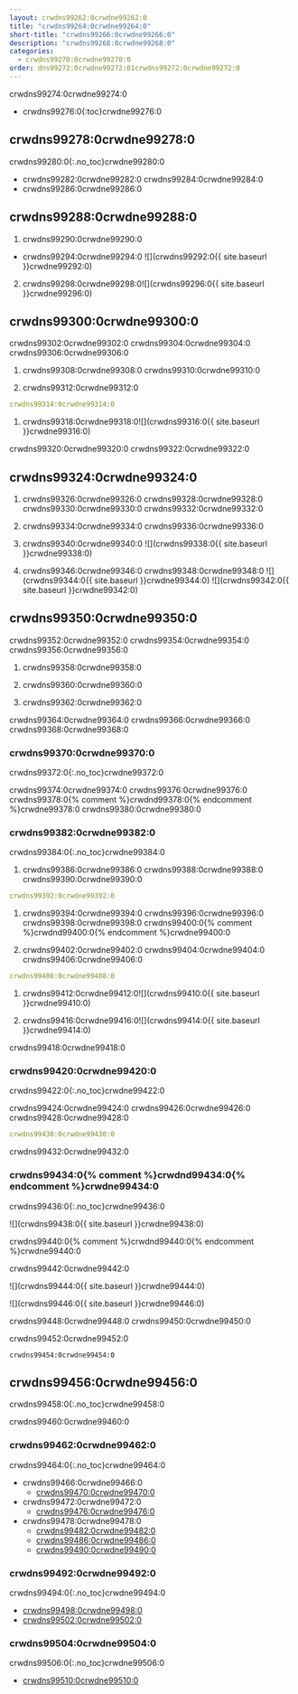 ```yaml
---
layout: crwdns99262:0crwdne99262:0
title: "crwdns99264:0crwdne99264:0"
short-title: "crwdns99266:0crwdne99266:0"
description: "crwdns99268:0crwdne99268:0"
categories:
  - crwdns99270:0crwdne99270:0
order: dns99272:0crwdne99272:01crwdns99272:0crwdne99272:0
---
```

crwdns99274:0crwdne99274:0

* crwdns99276:0{:toc}crwdne99276:0

## crwdns99278:0crwdne99278:0

crwdns99280:0{:.no_toc}crwdne99280:0

* crwdns99282:0crwdne99282:0 crwdns99284:0crwdne99284:0
* crwdns99286:0crwdne99286:0

## crwdns99288:0crwdne99288:0

1. crwdns99290:0crwdne99290:0
  
  * crwdns99294:0crwdne99294:0 ![](crwdns99292:0{{ site.baseurl }}crwdne99292:0)

2. crwdns99298:0crwdne99298:0![](crwdns99296:0{{ site.baseurl }}crwdne99296:0)

## crwdns99300:0crwdne99300:0

crwdns99302:0crwdne99302:0 crwdns99304:0crwdne99304:0 crwdns99306:0crwdne99306:0

1. crwdns99308:0crwdne99308:0 crwdns99310:0crwdne99310:0

2. crwdns99312:0crwdne99312:0

```yml
crwdns99314:0crwdne99314:0
```

1. crwdns99318:0crwdne99318:0![](crwdns99316:0{{ site.baseurl }}crwdne99316:0)

crwdns99320:0crwdne99320:0 crwdns99322:0crwdne99322:0

## crwdns99324:0crwdne99324:0

1. crwdns99326:0crwdne99326:0 crwdns99328:0crwdne99328:0 crwdns99330:0crwdne99330:0 crwdns99332:0crwdne99332:0

2. crwdns99334:0crwdne99334:0 crwdns99336:0crwdne99336:0

3. crwdns99340:0crwdne99340:0 ![](crwdns99338:0{{ site.baseurl }}crwdne99338:0)

4. crwdns99346:0crwdne99346:0 crwdns99348:0crwdne99348:0 ![](crwdns99344:0{{ site.baseurl }}crwdne99344:0) ![](crwdns99342:0{{ site.baseurl }}crwdne99342:0)

## crwdns99350:0crwdne99350:0

crwdns99352:0crwdne99352:0 crwdns99354:0crwdne99354:0 crwdns99356:0crwdne99356:0

1. crwdns99358:0crwdne99358:0

2. crwdns99360:0crwdne99360:0

3. crwdns99362:0crwdne99362:0

crwdns99364:0crwdne99364:0 crwdns99366:0crwdne99366:0 crwdns99368:0crwdne99368:0

### crwdns99370:0crwdne99370:0

crwdns99372:0{:.no_toc}crwdne99372:0

crwdns99374:0crwdne99374:0 crwdns99376:0crwdne99376:0 crwdns99378:0{% comment %}crwdnd99378:0{% endcomment %}crwdne99378:0 crwdns99380:0crwdne99380:0

### crwdns99382:0crwdne99382:0

crwdns99384:0{:.no_toc}crwdne99384:0

1. crwdns99386:0crwdne99386:0 crwdns99388:0crwdne99388:0 crwdns99390:0crwdne99390:0

```yml
crwdns99392:0crwdne99392:0      
```

1. crwdns99394:0crwdne99394:0 crwdns99396:0crwdne99396:0 crwdns99398:0crwdne99398:0 crwdns99400:0{% comment %}crwdnd99400:0{% endcomment %}crwdne99400:0

2. crwdns99402:0crwdne99402:0 crwdns99404:0crwdne99404:0 crwdns99406:0crwdne99406:0

```yml
crwdns99408:0crwdne99408:0
```

1. crwdns99412:0crwdne99412:0![](crwdns99410:0{{ site.baseurl }}crwdne99410:0)

2. crwdns99416:0crwdne99416:0![](crwdns99414:0{{ site.baseurl }}crwdne99414:0)

crwdns99418:0crwdne99418:0

### crwdns99420:0crwdne99420:0

crwdns99422:0{:.no_toc}crwdne99422:0

crwdns99424:0crwdne99424:0 crwdns99426:0crwdne99426:0 crwdns99428:0crwdne99428:0

```yml
crwdns99430:0crwdne99430:0
```

crwdns99432:0crwdne99432:0

### crwdns99434:0{% comment %}crwdnd99434:0{% endcomment %}crwdne99434:0

crwdns99436:0{:.no_toc}crwdne99436:0

![](crwdns99438:0{{ site.baseurl }}crwdne99438:0)

crwdns99440:0{% comment %}crwdnd99440:0{% endcomment %}crwdne99440:0

crwdns99442:0crwdne99442:0

![](crwdns99444:0{{ site.baseurl }}crwdne99444:0)

![](crwdns99446:0{{ site.baseurl }}crwdne99446:0)

crwdns99448:0crwdne99448:0 crwdns99450:0crwdne99450:0

crwdns99452:0crwdne99452:0

    crwdns99454:0crwdne99454:0
    

## crwdns99456:0crwdne99456:0

crwdns99458:0{:.no_toc}crwdne99458:0

crwdns99460:0crwdne99460:0

### crwdns99462:0crwdne99462:0

crwdns99464:0{:.no_toc}crwdne99464:0

* crwdns99466:0crwdne99466:0 
  * [crwdns99470:0crwdne99470:0](crwdns99468:0crwdne99468:0)
* crwdns99472:0crwdne99472:0  
  * [crwdns99476:0crwdne99476:0](crwdns99474:0crwdne99474:0)
* crwdns99478:0crwdne99478:0 
  * [crwdns99482:0crwdne99482:0](crwdns99480:0crwdne99480:0)
  * [crwdns99486:0crwdne99486:0](crwdns99484:0crwdne99484:0)
  * [crwdns99490:0crwdne99490:0](crwdns99488:0crwdne99488:0)

### crwdns99492:0crwdne99492:0

crwdns99494:0{:.no_toc}crwdne99494:0

* [crwdns99498:0crwdne99498:0](crwdns99496:0crwdne99496:0)
* [crwdns99502:0crwdne99502:0](crwdns99500:0crwdne99500:0)

### crwdns99504:0crwdne99504:0

crwdns99506:0{:.no_toc}crwdne99506:0

* [crwdns99510:0crwdne99510:0](crwdns99508:0crwdne99508:0)